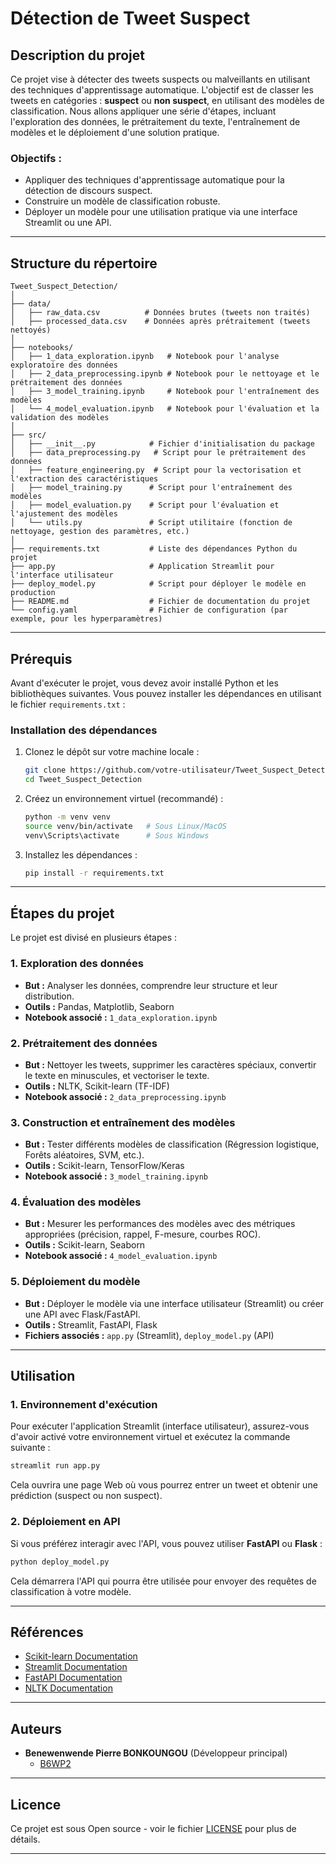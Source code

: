 # Détection de Tweet Suspect

## Description du projet

Ce projet vise à détecter des tweets suspects ou malveillants en utilisant des techniques d'apprentissage automatique. L'objectif est de classer les tweets en catégories : **suspect** ou **non suspect**, en utilisant des modèles de classification. Nous allons appliquer une série d'étapes, incluant l'exploration des données, le prétraitement du texte, l'entraînement de modèles et le déploiement d'une solution pratique.

### Objectifs :
- Appliquer des techniques d'apprentissage automatique pour la détection de discours suspect.
- Construire un modèle de classification robuste.
- Déployer un modèle pour une utilisation pratique via une interface Streamlit ou une API.

---

## Structure du répertoire

```
Tweet_Suspect_Detection/
│
├── data/
│   ├── raw_data.csv          # Données brutes (tweets non traités)
│   ├── processed_data.csv    # Données après prétraitement (tweets nettoyés)
│
├── notebooks/
│   ├── 1_data_exploration.ipynb   # Notebook pour l'analyse exploratoire des données
│   ├── 2_data_preprocessing.ipynb # Notebook pour le nettoyage et le prétraitement des données
│   ├── 3_model_training.ipynb     # Notebook pour l'entraînement des modèles
│   └── 4_model_evaluation.ipynb   # Notebook pour l'évaluation et la validation des modèles
│
├── src/
│   ├── __init__.py            # Fichier d'initialisation du package
│   ├── data_preprocessing.py   # Script pour le prétraitement des données
│   ├── feature_engineering.py  # Script pour la vectorisation et l'extraction des caractéristiques
│   ├── model_training.py      # Script pour l'entraînement des modèles
│   ├── model_evaluation.py    # Script pour l'évaluation et l'ajustement des modèles
│   └── utils.py               # Script utilitaire (fonction de nettoyage, gestion des paramètres, etc.)
│
├── requirements.txt           # Liste des dépendances Python du projet
├── app.py                     # Application Streamlit pour l'interface utilisateur
├── deploy_model.py            # Script pour déployer le modèle en production
├── README.md                  # Fichier de documentation du projet
└── config.yaml                # Fichier de configuration (par exemple, pour les hyperparamètres)
```

---

## Prérequis

Avant d'exécuter le projet, vous devez avoir installé Python et les bibliothèques suivantes. Vous pouvez installer les dépendances en utilisant le fichier `requirements.txt` :

### Installation des dépendances

1. Clonez le dépôt sur votre machine locale :
   ```bash
   git clone https://github.com/votre-utilisateur/Tweet_Suspect_Detection.git
   cd Tweet_Suspect_Detection
   ```

2. Créez un environnement virtuel (recommandé) :
   ```bash
   python -m venv venv
   source venv/bin/activate   # Sous Linux/MacOS
   venv\Scripts\activate      # Sous Windows
   ```

3. Installez les dépendances :
   ```bash
   pip install -r requirements.txt
   ```

---

## Étapes du projet

Le projet est divisé en plusieurs étapes :

### 1. Exploration des données
- **But :** Analyser les données, comprendre leur structure et leur distribution.
- **Outils :** Pandas, Matplotlib, Seaborn
- **Notebook associé :** `1_data_exploration.ipynb`

### 2. Prétraitement des données
- **But :** Nettoyer les tweets, supprimer les caractères spéciaux, convertir le texte en minuscules, et vectoriser le texte.
- **Outils :** NLTK, Scikit-learn (TF-IDF)
- **Notebook associé :** `2_data_preprocessing.ipynb`

### 3. Construction et entraînement des modèles
- **But :** Tester différents modèles de classification (Régression logistique, Forêts aléatoires, SVM, etc.).
- **Outils :** Scikit-learn, TensorFlow/Keras
- **Notebook associé :** `3_model_training.ipynb`

### 4. Évaluation des modèles
- **But :** Mesurer les performances des modèles avec des métriques appropriées (précision, rappel, F-mesure, courbes ROC).
- **Outils :** Scikit-learn, Seaborn
- **Notebook associé :** `4_model_evaluation.ipynb`

### 5. Déploiement du modèle
- **But :** Déployer le modèle via une interface utilisateur (Streamlit) ou créer une API avec Flask/FastAPI.
- **Outils :** Streamlit, FastAPI, Flask
- **Fichiers associés :** `app.py` (Streamlit), `deploy_model.py` (API)

---

## Utilisation

### 1. Environnement d'exécution
Pour exécuter l'application Streamlit (interface utilisateur), assurez-vous d'avoir activé votre environnement virtuel et exécutez la commande suivante :

```bash
streamlit run app.py
```

Cela ouvrira une page Web où vous pourrez entrer un tweet et obtenir une prédiction (suspect ou non suspect).

### 2. Déploiement en API
Si vous préférez interagir avec l'API, vous pouvez utiliser **FastAPI** ou **Flask** :

```bash
python deploy_model.py
```

Cela démarrera l'API qui pourra être utilisée pour envoyer des requêtes de classification à votre modèle.

---

## Références

- [Scikit-learn Documentation](https://scikit-learn.org/stable/documentation.html)
- [Streamlit Documentation](https://streamlit.io/docs)
- [FastAPI Documentation](https://fastapi.tiangolo.com/)
- [NLTK Documentation](https://www.nltk.org/)

---

## Auteurs

- **Benewenwende Pierre BONKOUNGOU** (Développeur principal)
  - [B6WP2](https://github.com/VirtuelsDev/Tweet_Suspect_Detection.git)

---

## Licence

Ce projet est sous Open source - voir le fichier [LICENSE](LICENSE) pour plus de détails.

---